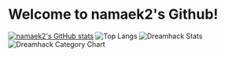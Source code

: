 # Welcome to namaek2's Github!

[![namaek2's GitHub stats](https://github-readme-stats.vercel.app/api?username=namaek2&hide=contribs&count_private=true&show_icons=true&&theme=cobalt
)](https://github.com/namaek2/github-readme-stats)
![Top Langs](https://github-readme-stats.vercel.app/api/top-langs/?username=namaek2&layout=compact&theme=cobalt)
![Dreamhack Stats](https://dreamhack-readme-stats.vercel.app/api/stats?username=namaek2) ![Dreamhack Category Chart](https://dreamhack-readme-stats.vercel.app/api/most-solved?username=namaek2)
